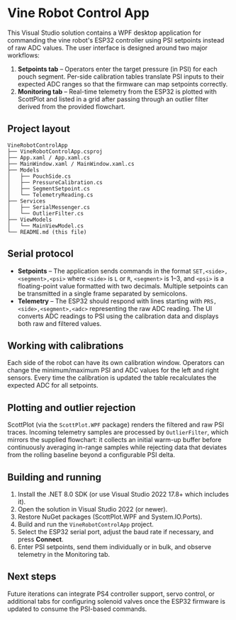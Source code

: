 # Vine Robot Control App

This Visual Studio solution contains a WPF desktop application for commanding the vine robot's ESP32 controller using PSI setpoints instead of raw ADC values. The user interface is designed around two major workflows:

1. **Setpoints tab** – Operators enter the target pressure (in PSI) for each pouch segment. Per-side calibration tables translate PSI inputs to their expected ADC ranges so that the firmware can map setpoints correctly.
2. **Monitoring tab** – Real-time telemetry from the ESP32 is plotted with ScottPlot and listed in a grid after passing through an outlier filter derived from the provided flowchart.

## Project layout

```
VineRobotControlApp
├── VineRobotControlApp.csproj
├── App.xaml / App.xaml.cs
├── MainWindow.xaml / MainWindow.xaml.cs
├── Models
│   ├── PouchSide.cs
│   ├── PressureCalibration.cs
│   ├── SegmentSetpoint.cs
│   └── TelemetryReading.cs
├── Services
│   ├── SerialMessenger.cs
│   └── OutlierFilter.cs
├── ViewModels
│   └── MainViewModel.cs
└── README.md (this file)
```

## Serial protocol

* **Setpoints** – The application sends commands in the format `SET,<side>,<segment>,<psi>` where `<side>` is `L` or `R`, `<segment>` is 1–3, and `<psi>` is a floating-point value formatted with two decimals. Multiple setpoints can be transmitted in a single frame separated by semicolons.
* **Telemetry** – The ESP32 should respond with lines starting with `PRS,<side>,<segment>,<adc>` representing the raw ADC reading. The UI converts ADC readings to PSI using the calibration data and displays both raw and filtered values.

## Working with calibrations

Each side of the robot can have its own calibration window. Operators can change the minimum/maximum PSI and ADC values for the left and right sensors. Every time the calibration is updated the table recalculates the expected ADC for all setpoints.

## Plotting and outlier rejection

ScottPlot (via the `ScottPlot.WPF` package) renders the filtered and raw PSI traces. Incoming telemetry samples are processed by `OutlierFilter`, which mirrors the supplied flowchart: it collects an initial warm-up buffer before continuously averaging in-range samples while rejecting data that deviates from the rolling baseline beyond a configurable PSI delta.

## Building and running

1. Install the .NET 8.0 SDK (or use Visual Studio 2022 17.8+ which includes it).
2. Open the solution in Visual Studio 2022 (or newer).
3. Restore NuGet packages (ScottPlot.WPF and System.IO.Ports).
4. Build and run the `VineRobotControlApp` project.
5. Select the ESP32 serial port, adjust the baud rate if necessary, and press **Connect**.
6. Enter PSI setpoints, send them individually or in bulk, and observe telemetry in the Monitoring tab.

## Next steps

Future iterations can integrate PS4 controller support, servo control, or additional tabs for configuring solenoid valves once the ESP32 firmware is updated to consume the PSI-based commands.
